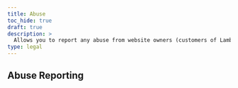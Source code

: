 ```yaml
---
title: Abuse
toc_hide: true
draft: true
description: >
  Allows you to report any abuse from website owners (customers of LambdaStack).
type: legal
---
```


## Abuse Reporting
